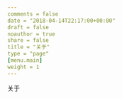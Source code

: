 ```yaml
---
comments = false
date = "2018-04-14T22:17:00+00:00"
draft = false
noauthor = true
share = false
title = "关于"
type = "page"
[menu.main]
weight = 1
---
```



关于
